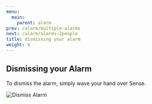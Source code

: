 ```yaml
---
menu:
  main:
    parent: alarm
prev: /alarm/multiple-alarms
next: /alarm/alarms-2people
title: dismissing your alarm
weight: 4
---
```


## Dismissing your Alarm


To dismiss the alarm, simply wave your hand over Sense.

![Dismiss Alarm](/img/sense.jpg)
